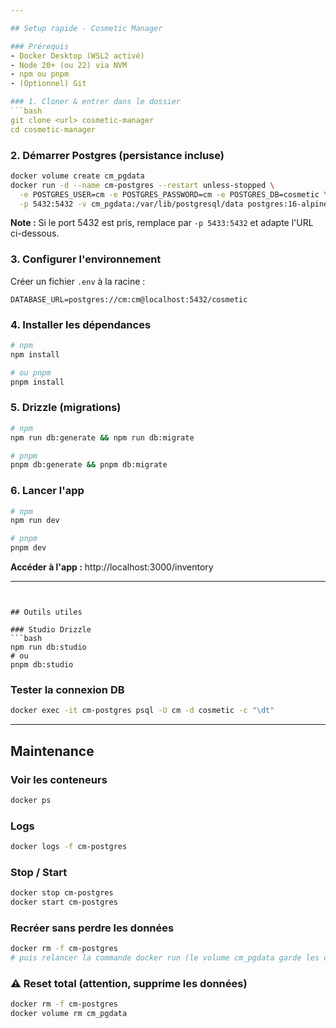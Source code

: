 ```yaml
---

## Setup rapide - Cosmetic Manager

### Prérequis
- Docker Desktop (WSL2 activé)
- Node 20+ (ou 22) via NVM  
- npm ou pnpm
- (Optionnel) Git

### 1. Cloner & entrer dans le dossier
```bash
git clone <url> cosmetic-manager
cd cosmetic-manager
```

### 2. Démarrer Postgres (persistance incluse)
```bash
docker volume create cm_pgdata
docker run -d --name cm-postgres --restart unless-stopped \
  -e POSTGRES_USER=cm -e POSTGRES_PASSWORD=cm -e POSTGRES_DB=cosmetic \
  -p 5432:5432 -v cm_pgdata:/var/lib/postgresql/data postgres:16-alpine
```

**Note :** Si le port 5432 est pris, remplace par `-p 5433:5432` et adapte l'URL ci-dessous.

### 3. Configurer l'environnement
Créer un fichier `.env` à la racine :
```env
DATABASE_URL=postgres://cm:cm@localhost:5432/cosmetic
```

### 4. Installer les dépendances
```bash
# npm
npm install

# ou pnpm  
pnpm install
```

### 5. Drizzle (migrations)
```bash
# npm
npm run db:generate && npm run db:migrate

# pnpm
pnpm db:generate && pnpm db:migrate
```

### 6. Lancer l'app
```bash
# npm
npm run dev

# pnpm
pnpm dev
```

**Accéder à l'app :** http://localhost:3000/inventory

---
```


## Outils utiles

### Studio Drizzle
```bash
npm run db:studio
# ou 
pnpm db:studio
```

### Tester la connexion DB
```bash
docker exec -it cm-postgres psql -U cm -d cosmetic -c "\dt"
```

---

## Maintenance

### Voir les conteneurs
```bash
docker ps
```

### Logs
```bash
docker logs -f cm-postgres
```

### Stop / Start
```bash
docker stop cm-postgres
docker start cm-postgres
```

### Recréer sans perdre les données
```bash
docker rm -f cm-postgres
# puis relancer la commande docker run (le volume cm_pgdata garde les données)
```

### ⚠️ Reset total (attention, supprime les données)
```bash
docker rm -f cm-postgres
docker volume rm cm_pgdata
```